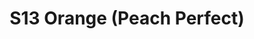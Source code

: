 ---
title: S13 Orange (Peach Perfect)
permalink: "/teams/s13-orange"
teamslug: s13-orange
members:
- Patrick Mabray - Captain
- Matt Cline - QB
- Porter Brockway
- Nick Christiansen
- Greg Cline
- Kevin Comerford
- Aiden Korotkin
- Joseph Lee
- Jared Lucas
- Andrew Mertens
- Peter Pham
- Sam Serio
- Randy Snight
teamid: 4822
name: S13 Orange
color: Peach Perfect
division: ''
---